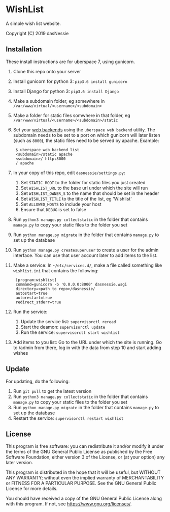 # WishList

A simple wish list website.

Copyright (C) 2019  dasNessie

## Installation

These install instructions are for uberspace 7, using gunicorn.

1. Clone this repo onto your server
2. Install gunicorn for python 3: `pip3.6 install gunicorn`
2. Install Django for python 3: `pip3.6 install Django`
3. Make a subdomain folder, eg somewhere in `/var/www/virtual/<username>/<subdomain>`
4. Make a folder for static files somwhere in that folder, eg `/var/www/virtual/<username>/<subdomain>/static`
5. Set your [web backends](https://manual.uberspace.de/web-backends.html) using the `uberspace web backend` utility. The subdomain needs to be set to a port on which gunicorn will later listen (such as `8000`), the static files need to be served by apache. Example: 

        $ uberspace web backend list
        <subdomain>/static apache
        <subdomain>/ http:8000
        / apache

6. In your copy of this repo, edit `dasnessie/settings.py`:
    1. Set `STATIC_ROOT` to the folder for static files you just created
    2. Set `WISHLIST_URL` to the base url under which the site will run
    3. Set `WISHLIST_OWNER_S` to the name that should be set in the header
    3. Set `WISHLIST_TITLE` to the title of the list, eg 'Wishlist'
    4. Set `ALLOWED_HOSTS` to include your host
    5. Ensure that `DEBUG` is set to false
7. Run `python3 manage.py collectstatic` in the folder that contains `manage.py` to copy your static files to the folder you set
8. Run `python manage.py migrate` in the folder that contains `manage.py` to set up the database
8. Run `python manage.py createsuperuser` to create a user for the admin interface. You can use that user account later to add items to the list.
9. Make a service: In `~/etc/services.d/`, make a file called something like `wishlist.ini` that contains the following:

        [program:wishlist]
        command=gunicorn -b '0.0.0.0:8000' dasnessie.wsgi
        directory=<path to repo>/dasnessie/
        autostart=true
        autorestart=true
        redirect_stderr=true

10. Run the service:
    1. Update the service list: `supervisorctl reread`
    2. Start the deamon: `supervisorctl update`
    3. Run the service: `supervisorctl start wishlist`
11. Add items to you list: Go to the URL under which the site is running. Go to /admin from there, log in with the data from step 10 and start adding wishes

## Update

For updating, do the following:

1. Run `git pull` to get the latest version
2. Run `python3 manage.py collectstatic` in the folder that contains `manage.py` to copy your static files to the folder you set
3. Run `python manage.py migrate` in the folder that contains `manage.py` to set up the database
4. Restart the service: `supervisorctl restart wishlist`

## License

This program is free software: you can redistribute it and/or modify
it under the terms of the GNU General Public License as published by
the Free Software Foundation, either version 3 of the License, or
(at your option) any later version.

This program is distributed in the hope that it will be useful,
but WITHOUT ANY WARRANTY; without even the implied warranty of
MERCHANTABILITY or FITNESS FOR A PARTICULAR PURPOSE.  See the
GNU General Public License for more details.

You should have received a copy of the GNU General Public License
along with this program.  If not, see <https://www.gnu.org/licenses/>.